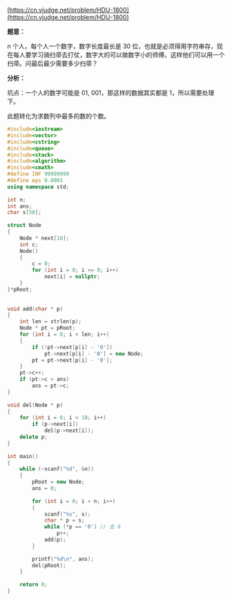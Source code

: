 [https://cn.vjudge.net/problem/HDU-1800](https://cn.vjudge.net/problem/HDU-1800)

**题意：**

n 个人，每个人一个数字，数字长度最长是 30 位，也就是必须得用字符串存，现在每人要学习骑扫帚去打仗，数字大的可以做数字小的师傅，这样他们可以用一个扫帚。问最后最少需要多少扫帚？

**分析：**

坑点：一个人的数字可能是 01, 001，那这样的数据其实都是 1，所以需要处理下。

此题转化为求数列中最多的数的个数。

```c++
#include<iostream>
#include<vector>
#include<cstring>
#include<queue>
#include<stack>
#include<algorithm>
#include<cmath>
#define INF 99999999
#define eps 0.0001
using namespace std;
 
int n;
int ans;
char s[50];
 
struct Node
{
	Node * next[10];
	int c;
	Node()
	{
		c = 0;
		for (int i = 0; i <= 9; i++)
			next[i] = nullptr;
	}
}*pRoot;
 
 
void add(char * p)
{
	int len = strlen(p);
	Node * pt = pRoot;
	for (int i = 0; i < len; i++)
	{
		if (!pt->next[p[i] - '0'])
			pt->next[p[i] - '0'] = new Node;
		pt = pt->next[p[i] - '0'];
	}
	pt->c++;
	if (pt->c > ans)
		ans = pt->c;
}
 
void del(Node * p)
{
	for (int i = 0; i < 10; i++)
		if (p->next[i])
			del(p->next[i]);
	delete p;
}
 
int main()
{
	while (~scanf("%d", &n))
	{
		pRoot = new Node;
		ans = 0;
 
		for (int i = 0; i < n; i++)
		{
			scanf("%s", s);
			char * p = s;
			while (*p == '0') // 去 0
				p++;
			add(p);
		}
 
		printf("%d\n", ans);
		del(pRoot);
	}
 
	return 0;
}

```
